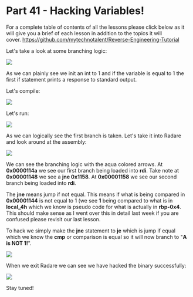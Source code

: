 # Part 41 - Hacking Variables!

For a complete table of contents of all the lessons please click below as it will give you a brief of each lesson in addition to the topics it will cover.&nbsp;https://github.com/mytechnotalent/Reverse-Engineering-Tutorial

Let's take a look at some branching logic:

<div class="slate-resizable-image-embed slate-image-embed__resize-full-width"><img src="https://media-exp1.licdn.com/dms/image/C4E12AQGwGjw2t5NS3A/article-inline_image-shrink_1000_1488/0/1566729104643?e=1614211200&amp;v=beta&amp;t=nEa_JzYKlChdOMufjqMcz57E9jhz1h9aklTbnOtoZfc"/></div>

As we can plainly see we init an int to 1 and if the variable is equal to 1 the first if statement prints a response to standard output.

Let's compile:

<div class="slate-resizable-image-embed slate-image-embed__resize-full-width"><img src="https://media-exp1.licdn.com/dms/image/C4E12AQFz1m2DtwG3vg/article-inline_image-shrink_1000_1488/0/1566729192665?e=1614211200&amp;v=beta&amp;t=66r7QEfo9R7fSx40eNTPtXudk62p_WH2jYlAgzesc-E"/></div>

Let's run:

<div class="slate-resizable-image-embed slate-image-embed__resize-full-width"><img src="https://media-exp1.licdn.com/dms/image/C4E12AQFler9Tr6IA0A/article-inline_image-shrink_1000_1488/0/1566729212374?e=1614211200&amp;v=beta&amp;t=RYJL3FI8f8H5S6JVegUxu8RkcqhAfFs4d0PTqW86jDQ"/></div>

As we can logically see the first branch is taken. Let's take it into Radare and look around at the assembly:

<div class="slate-resizable-image-embed slate-image-embed__resize-full-width"><img src="https://media-exp1.licdn.com/dms/image/C4E12AQFpbk6GtjmaYg/article-inline_image-shrink_1000_1488/0/1566729291450?e=1614211200&amp;v=beta&amp;t=JudLnLcGgJw73Ml_dntox-J9fdUX__tFfkM5ayRV0uQ"/></div>

We can see the branching logic with the aqua colored arrows. At __0x0000114a__ we see our first branch being loaded into __rdi__. Take note at __0x00001148__ we see a __jne 0x1158__. At __0x00001158__ we see our second branch being loaded into __rdi__.

The __jne__ means jump if not equal. This means if what is being compared in __0x00001144__ is not equal to 1 (we see __1__ being compared to what is in __local\_4h__ which we know is pseudo code for what is actually in __rbp-0x4__. This should make sense as I went over this in detail last week if you are confused please revisit our last lesson.

To hack we simply make the __jne__ statement to __je__ which is jump if equal which we know the __cmp__ or comparison is equal so it will now branch to "__A is NOT 1!__".

<div class="slate-resizable-image-embed slate-image-embed__resize-full-width"><img src="https://media-exp1.licdn.com/dms/image/C4E12AQEfoHIpbbe6xA/article-inline_image-shrink_1000_1488/0/1566729757650?e=1614211200&amp;v=beta&amp;t=GGKysOMmEExHeQopuR--JEgXl6qWXOEdw_GkgC0N8lk"/></div>

When we exit Radare we can see we have hacked the binary successfully:

<div class="slate-resizable-image-embed slate-image-embed__resize-full-width"><img src="https://media-exp1.licdn.com/dms/image/C4E12AQH2R_y8IjD3jg/article-inline_image-shrink_1000_1488/0/1566729786175?e=1614211200&amp;v=beta&amp;t=E7mfm4pLtyNgvvqWSU213aCoM9WYqh37ws9JQZ9ASFE"/></div>

Stay tuned!